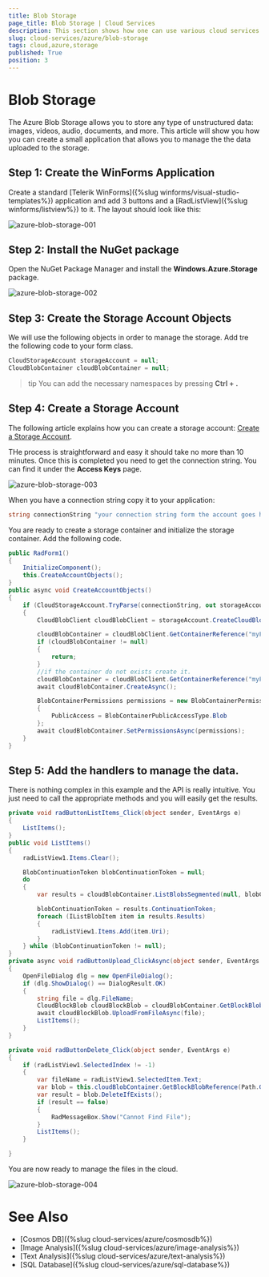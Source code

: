 ```yaml
---
title: Blob Storage
page_title: Blob Storage | Cloud Services
description: This section shows how one can use various cloud services like GoogleCloud, AWS, and Azure with the Telerik UI For Winforms suite.
slug: cloud-services/azure/blob-storage
tags: cloud,azure,storage
published: True
position: 3
---
```



# Blob Storage

The Azure Blob Storage allows you to store any type of unstructured data: images, videos, audio, documents, and more. This article will show you how you can create a small application that allows you to manage the the data uploaded to the storage. 


## Step 1: Create the WinForms Application

Create a standard [Telerik WinForms]({%slug winforms/visual-studio-templates%}) application and add 3 buttons and a [RadListView]({%slug winforms/listview%}) to it. The layout should look like this:

![azure-blob-storage-001](images/azure-blob-storage-001.png)

## Step 2: Install the NuGet package

Open the NuGet Package Manager and install the **Windows.Azure.Storage** package.

![azure-blob-storage-002](images/azure-blob-storage-002.png)

## Step 3: Create the Storage Account Objects 

We will use the following objects in order to manage the storage. Add tre the following code to your form class.  

````C#
CloudStorageAccount storageAccount = null;
CloudBlobContainer cloudBlobContainer = null;
````

>tip You can add the necessary namespaces by pressing __Ctrl + .__

## Step 4: Create a Storage Account

The following article explains how you can create a storage account: [Create a Storage Account](https://docs.microsoft.com/en-us/azure/storage/common/storage-create-storage-account#create-a-storage-account).

THe process is straightforward and easy it should take no more than 10 minutes. Once this is completed you need to get the connection string. You can find it under the __Access Keys__ page.

![azure-blob-storage-003](images/azure-blob-storage-003.png)

When you have a connection string copy it to your application:

````C#
string connectionString "your connection string form the account goes here";
````


You are ready to create a storage container and initialize the storage container. Add the following code.

````C#
public RadForm1()
{
    InitializeComponent();
    this.CreateAccountObjects();
}
public async void CreateAccountObjects()
{
    if (CloudStorageAccount.TryParse(connectionString, out storageAccount))
    {
        CloudBlobClient cloudBlobClient = storageAccount.CreateCloudBlobClient();

        cloudBlobContainer = cloudBlobClient.GetContainerReference("myFiles");
        if (cloudBlobContainer != null)
        {
            return;
        }
        //if the container do not exists create it. 
        cloudBlobContainer = cloudBlobClient.GetContainerReference("myFiles" + Guid.NewGuid().ToString());
        await cloudBlobContainer.CreateAsync();

        BlobContainerPermissions permissions = new BlobContainerPermissions
        {
            PublicAccess = BlobContainerPublicAccessType.Blob
        };
        await cloudBlobContainer.SetPermissionsAsync(permissions);
    }
}
````

## Step 5: Add the handlers to manage the data.

There is nothing complex in this example and the API is really intuitive. You just need to call the appropriate methods and you will easily get the results.

````C#
private void radButtonListItems_Click(object sender, EventArgs e)
{
    ListItems();
}
public void ListItems()
{
    radListView1.Items.Clear();

    BlobContinuationToken blobContinuationToken = null;
    do
    {
        var results = cloudBlobContainer.ListBlobsSegmented(null, blobContinuationToken);

        blobContinuationToken = results.ContinuationToken;
        foreach (IListBlobItem item in results.Results)
        {
            radListView1.Items.Add(item.Uri);
        }
    } while (blobContinuationToken != null);
}
private async void radButtonUpload_ClickAsync(object sender, EventArgs e)
{
    OpenFileDialog dlg = new OpenFileDialog();
    if (dlg.ShowDialog() == DialogResult.OK)
    {
        string file = dlg.FileName;
        CloudBlockBlob cloudBlockBlob = cloudBlobContainer.GetBlockBlobReference(Path.GetFileName(file));
        await cloudBlockBlob.UploadFromFileAsync(file);
        ListItems();
    }
}

private void radButtonDelete_Click(object sender, EventArgs e)
{
    if (radListView1.SelectedIndex != -1)
    {
        var fileName = radListView1.SelectedItem.Text;
        var blob = this.cloudBlobContainer.GetBlockBlobReference(Path.GetFileName(fileName));
        var result = blob.DeleteIfExists();
        if (result == false)
        {
            RadMessageBox.Show("Cannot Find File");
        }
        ListItems();
    }

}
````

You are now ready to manage the files in the cloud.

![azure-blob-storage-004](images/azure-blob-storage-004.png)


# See Also

* [Cosmos DB]({%slug cloud-services/azure/cosmosdb%})
* [Image Analysis]({%slug cloud-services/azure/image-analysis%})
* [Text Analysis]({%slug cloud-services/azure/text-analysis%})
* [SQL Database]({%slug cloud-services/azure/sql-database%})